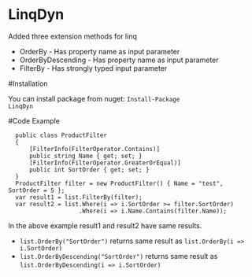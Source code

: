 # LinqDyn
Added three extension methods for linq
<ul>
<li> OrderBy - Has property name as input parameter </li>
<li> OrderByDescending - Has property name as input parameter </li>
<li> FilterBy - Has strongly typed input parameter </li>
</ul>

#Installation

You can install package from nuget:
<code>Install-Package LinqDyn</code>

#Code Example

```
  public class ProductFilter
  {
      [FilterInfo(FilterOperator.Contains)]
      public string Name { get; set; }
      [FilterInfo(FilterOperator.GreaterOrEqual)]
      public int SortOrder { get; set; }
  }
  ProductFilter filter = new ProductFilter() { Name = "test", SortOrder = 5 };
  var result1 = list.FilterBy(filter);
  var result2 = list.Where(i => i.SortOrder >= filter.SortOrder)
                    .Where(i => i.Name.Contains(filter.Name));
```
In the above example result1 and result2 have same results.
<br/>
<ul>
<li>
<code>list.OrderBy("SortOrder")</code> returns same result as <code>list.OrderBy(i => i.SortOrder)</code>
</li>
<li>
<code>list.OrderByDescending("SortOrder")</code> returns same result as <code>list.OrderByDescending(i => i.SortOrder)</code>
</li>
</ul>


